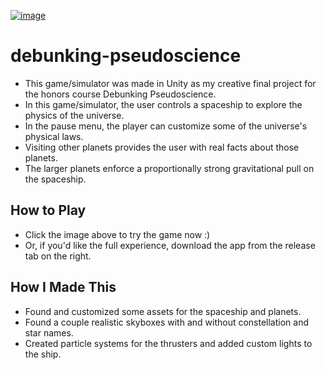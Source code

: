 [![image](https://github.com/user-attachments/assets/d320242b-ad42-47fa-9cea-18e6793add39)](https://macrisconstantine.github.io/debunking-pseudoscience/)

# debunking-pseudoscience
- This game/simulator was made in Unity as my creative final project for the honors course Debunking Pseudoscience.
- In this game/simulator, the user controls a spaceship to explore the physics of the universe.
- In the pause menu, the player can customize some of the universe's physical laws.
- Visiting other planets provides the user with real facts about those planets.
- The larger planets enforce a proportionally strong gravitational pull on the spaceship.
## How to Play
- Click the image above to try the game now :)
- Or, if you'd like the full experience, download the app from the release tab on the right. 
## How I Made This
- Found and customized some assets for the spaceship and planets.
- Found a couple realistic skyboxes with and without constellation and star names. 
- Created particle systems for the thrusters and added custom lights to the ship. 
